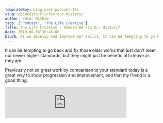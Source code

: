 ```yaml
---
templateKey: blog-post-podcast-tlc
slug: /podcasts/tlc/fix-our-history/
author: Peter Witham
tags: ["Podcast", "The Life Creative"]
title: The Life Creative - Should We Fix Our History?
date: 2019-06-06T10:46:00
blurb: As we develop and improve our skills, it can be tempting to go back and fix the past mistakes we made, but should we?
---
```


It can be tempting to go back and fix those older works that just don't meet our newer higher standards, but they might just be beneficial to leave as they are.

Previously not so great work by comparison to your standard today is a great way to show progression and improvement, and that my friend is a good thing.

<iframe src="https://anchor.fm/peter-witham/embed/episodes/Should-We-Fix-Our-History-e48tg6" height="102" width="400" frameborder="0" scrolling="no"></iframe>
